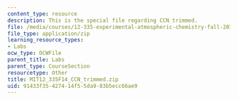 ```yaml
---
content_type: resource
description: This is the special file regarding CCN trimmed.
file: /media/courses/12-335-experimental-atmospheric-chemistry-fall-2014/91433f35427414f55da983b5ecc66ae9_MIT12_335F14_CCN_trimmed.zip
file_type: application/zip
learning_resource_types:
- Labs
ocw_type: OCWFile
parent_title: Labs
parent_type: CourseSection
resourcetype: Other
title: MIT12_335F14_CCN_trimmed.zip
uid: 91433f35-4274-14f5-5da9-83b5ecc66ae9
---
```


